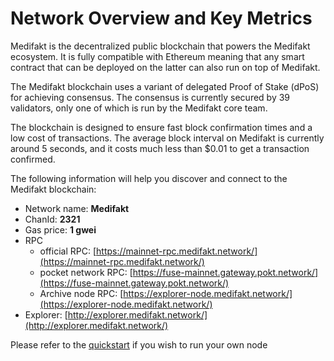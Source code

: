 # Network Overview and Key Metrics

Medifakt is the decentralized public blockchain that powers the Medifakt ecosystem. It is fully compatible with Ethereum meaning that any smart contract that can be deployed on the latter can also run on top of Medifakt.

The Medifakt blockchain uses a variant of delegated Proof of Stake \(dPoS\) for achieving consensus. The consensus is currently secured by 39 validators, only one of which is run by the Medifakt core team.

The blockchain is designed to ensure fast block confirmation times and a low cost of transactions. The average block interval on Medifakt is currently around 5 seconds, and it costs much less than $0.01 to get a transaction confirmed.

The following information will help you discover and connect to the Medifakt blockchain:   

* Network name: **Medifakt**
* ChanId: **2321**
* Gas price: **1 gwei**
* RPC
  * official RPC: [https://mainnet-rpc.medifakt.network/](https://mainnet-rpc.medifakt.network/)
  * pocket network RPC: [https://fuse-mainnet.gateway.pokt.network/](https://fuse-mainnet.gateway.pokt.network/)
  * Archive node RPC:  [https://explorer-node.medifakt.network/](https://explorer-node.medifakt.network/)
* Explorer: [http://explorer.medifakt.network/](http://explorer.medifakt.network/)

Please refer to the [quickstart](https://github.com/fuseio/fuse-network/#using-quickstart) if you wish to run your own node

